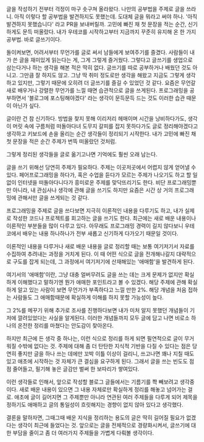 글을 작성하기 전부터 걱정이 마구 솟구쳐 올라왔다.
나만의 공부법을 주제로 글을 쓰라니. 아직 이렇다 할 공부법을 발견하지도 못했는데.
도대체 글을 뭐라고 써야 하나. '아직 발견하지 못했습니다' 라고 PR을 보내버릴까.
고민에 빠진 채 첫 문장을 적는 순간, 신기하게도 문득 떠올랐다.
내가 우테코를 시작하고부터 지금까지 꾸준히 유지해 온 한 가지 공부법.
바로 글쓰기이다.

돌이켜보면, 어려서부터 무언가를 글로 써서 남들에게 보여주기를 즐겼다.
사람들이 내가 쓴 글을 재미있게 읽는다는 게, 그게 그렇게 즐거웠다.
그렇다고 글쓰기를 생업으로 삼는다거나 하는 생각을 해본 적은 딱히 없다.
글쓰기를 따로 공부하거나 배웠던 것도 아니고. 그만큼 잘 하지도 않고.
그냥 딱 취미 정도로만 생각을 해왔고 지금도 그렇게 생각하고 있지만,
그렇기 때문에 오히려 더 글쓰기를 즐길 수 있었던 것 같다.
요즘은 무언갈 새로 배우거나 강렬한 무언가를 느낄 때면 습관적으로 글을 쓰게된다.
프로그래밍을 공부하면서 '블로그에 포스팅해야겠다' 라는 생각이 문득문득 드는 것도 이러한 습관 때문이 아닌가 싶다.

글이란 건 참 신기하다.
방법을 찾지 못해 이리저리 헤매이며 시간을 낭비하다가도,
생각이 머릿 속에 구름처럼 떠돌아다녀 도무지 갈피를 잡지 못하다가도
글로 정리해야겠다고 생각하고 키보드에 손을 올리는 순간 생각들이 정리되기 시작한다.
내가 고민에 빠진 채 첫 문장을 적은 순간 주제가 번뜩 떠올랐던 것처럼.

그렇게 정리된 생각들을 글로 옮기고나면 기억에도 훨씬 오래 남는다.

글을 쓰기 위해선 당연히 주제가 필요하다.
주제는 이곳저곳에서 어렵지 않게 얻어낼 수 있다.
페어프로그래밍을 하다가, 혹은 수업을 듣다가 모르는 주제가 나오기도 하고
할 일 없이 인터넷을 떠돌아다니다가 흥미로운 주제를 맞닥뜨리기도 한다.
비단 프로그래밍뿐만 아니라, 내 관심사나 생각에 관해 글을 쓰기도 하지만
요즘은 시간 상 거의 프로그래밍에 관해서만 글을 쓰게되는 것 같다.

프로그래밍을 주제로 글을 쓰다보면 지극히 이론적인 내용을 다루기도 하고,
내가 실제로 작성한 코드나 프로젝트를 회고하는 글을 쓰기도 한다.
최근에는 새로 배운 내용이나 이론적인 부분들을 많이 다루고 있다.
아무래도 프로그래밍 경력이 길지 않다보니
우테코에서 배우는 내용 하나하나가 전부 새롭고 신기하게 다가오기 때문일 것이다.

이론적인 내용을 다루거나 새로 배운 내용을 글로 정리할 때는
보통 여기저기서 자료를 수집하여 추려내는 과정을 거치게 된다.
이 때 어떤 식으로 글을 전개해나갈지 대략적으로 구도를 잡게 되는데,
그 과정에서 여기저기에 산재해있는 '애매함'을 발견하게 된다.

여기서의 '애매함'이란, 그냥 대충 얼버무려도 글을 쓰는 데는 크게 문제가 없지만
확실하게 이해했다고 말하기엔 뭔가 애매한 포인트라고 볼 수 있겠다.
해당 주제에 관해 확실하게 알고 있는 사람이 보면 무언가가 부족하다고 느낄 만한 2%.
해당 개념을 처음 접하는 사람들도 그 애매함때문에 확실하게 이해를 하지 못할 가능성이 높다.

그 2%를 메꾸기 위해 추가로 조사를 진행하다보면
내가 미처 알지 못했던 개념들이 기저에 깔려있었다는 사실을 알게된다.
이러한 개념들까지 모두 글에 담고 나면 비로소 하나의 온전한 정리를 마쳤다는 안도감이 찾아온다.

하지만 최근에 든 생각 중 하나는,
이런 식으로 정리를 하게 되면 필연적으로 글이 무거워질 수밖에 없다는 것.
주제에 대해 좀 더 탄탄한 지식적 기반을 다질 수 있다는 점은 당연히 좋지만
글을 하나 쓰는 데에만 꼬박 이틀 이상이 걸리니,
쓰고나면 꽤나 지칠 때도 있고 애초에 시작하는 것 자체가 큰 결심을 요구하게 된다.
그래서 글을 쓰는 빈도도 점점 줄어들고, 필기해 놓은 글감만 벌써 한 보따리가 쌓여있다.

이런 생각들로 인해서, 앞으로 작성할 블로그 글들에서는 기름기를 쫙 빼보려고 생각중이다.
새로 배운 내용이 있으면 그 내용 자체로만 확실하게 정리를 해놓고 넘어가는 걸로.
애초에 글이 길어지면 그 주제뿐만 아니라 연관된 여러 주제들을 다루게 되어 제목을 정하기도 애매하고
글의 통일성이 흐릿해지는 경향이 없지 않아 있다고 생각했다.

결론을 말하자면, 그때그때 배운 지식을 정리하는 용도의 글은 딱히 길어질 필요가 없겠다는 생각이 최근에 들었다는 것.
앞으로는 글을 전체적으로 경량화시켜서, 글쓰기에 대한 부담을 줄이고 좀 더 여러가지 주제들을 가볍게 다뤄볼 생각이다.
